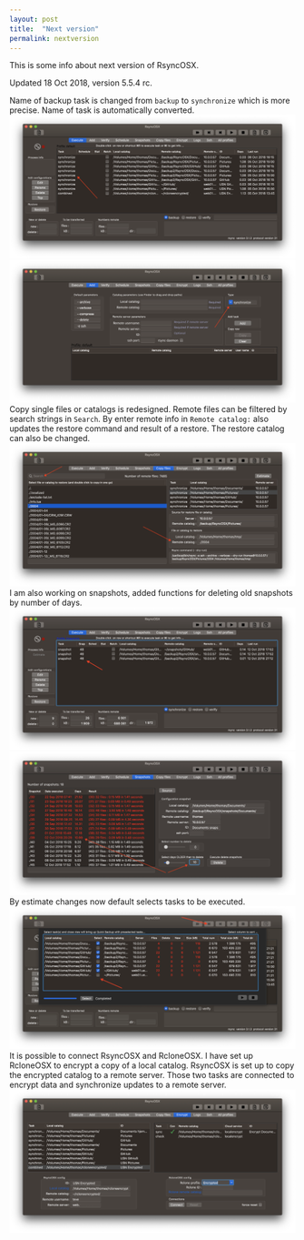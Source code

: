```yaml
---
layout: post
title:  "Next version"
permalink: nextversion
---
```

This is some info about next version of RsyncOSX.

Updated 18 Oct 2018, version 5.5.4 rc.

Name of backup task is changed from `backup` to `synchronize` which is more precise. Name of task is automatically converted.
![](/images/RsyncOSX/master/nextversion/main.png)
![](/images/RsyncOSX/master/nextversion/add.png)
Copy single files or catalogs is redesigned. Remote files can be filtered by search strings in `Search`. By enter remote info in `Remote catalog:` also updates the restore command and result of a restore. The restore catalog can also be changed.
![](/images/RsyncOSX/master/nextversion/copy.png)
I am also working on snapshots, added functions for deleting old snapshots by number of days.
![](/images/RsyncOSX/master/nextversion/snapnum.png)
![](/images/RsyncOSX/master/nextversion/days.png)
By estimate changes now default selects tasks to be executed.
![](/images/RsyncOSX/master/nextversion/synch.png)
It is possible to connect RsyncOSX and RcloneOSX. I have set up RcloneOSX to encrypt a copy of a local catalog. RsyncOSX is set up to copy the encrypted catalog to a remote server. Those two tasks are connected to encrypt data and synchronize updates to a remote server.
![](/images/RsyncOSX/master/nextversion/combined.png)
